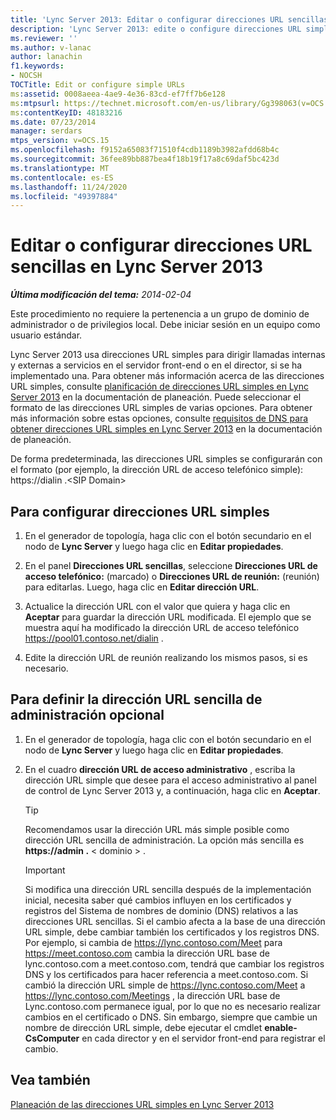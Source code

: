 ```yaml
---
title: 'Lync Server 2013: Editar o configurar direcciones URL sencillas'
description: 'Lync Server 2013: edite o configure direcciones URL simples.'
ms.reviewer: ''
ms.author: v-lanac
author: lanachin
f1.keywords:
- NOCSH
TOCTitle: Edit or configure simple URLs
ms:assetid: 0008aeea-4ae9-4e36-83cd-ef7ff7b6e128
ms:mtpsurl: https://technet.microsoft.com/en-us/library/Gg398063(v=OCS.15)
ms:contentKeyID: 48183216
ms.date: 07/23/2014
manager: serdars
mtps_version: v=OCS.15
ms.openlocfilehash: f9152a65083f71510f4cdb1189b3982afdd68b4c
ms.sourcegitcommit: 36fee89bb887bea4f18b19f17a8c69daf5bc423d
ms.translationtype: MT
ms.contentlocale: es-ES
ms.lasthandoff: 11/24/2020
ms.locfileid: "49397884"
---
```

# <a name="edit-or-configure-simple-urls-in-lync-server-2013"></a>Editar o configurar direcciones URL sencillas en Lync Server 2013

<div data-xmlns="http://www.w3.org/1999/xhtml">

<div class="topic" data-xmlns="http://www.w3.org/1999/xhtml" data-msxsl="urn:schemas-microsoft-com:xslt" data-cs="https://msdn.microsoft.com/">

<div data-asp="https://msdn2.microsoft.com/asp">



</div>

<div id="mainSection">

<div id="mainBody">

<span> </span>

_**Última modificación del tema:** 2014-02-04_

Este procedimiento no requiere la pertenencia a un grupo de dominio de administrador o de privilegios local. Debe iniciar sesión en un equipo como usuario estándar.

Lync Server 2013 usa direcciones URL simples para dirigir llamadas internas y externas a servicios en el servidor front-end o en el director, si se ha implementado una. Para obtener más información acerca de las direcciones URL simples, consulte [planificación de direcciones URL simples en Lync Server 2013](lync-server-2013-planning-for-simple-urls.md) en la documentación de planeación. Puede seleccionar el formato de las direcciones URL simples de varias opciones. Para obtener más información sobre estas opciones, consulte [requisitos de DNS para obtener direcciones URL simples en Lync Server 2013](lync-server-2013-dns-requirements-for-simple-urls.md) en la documentación de planeación.

De forma predeterminada, las direcciones URL simples se configurarán con el formato (por ejemplo, la dirección URL de acceso telefónico simple): https://dialin .\<SIP Domain\>

<div>

## <a name="to-configure-simple-urls"></a>Para configurar direcciones URL simples

1.  En el generador de topología, haga clic con el botón secundario en el nodo de **Lync Server** y luego haga clic en **Editar propiedades**.

2.  En el panel **Direcciones URL sencillas**, seleccione **Direcciones URL de acceso telefónico:** (marcado) o **Direcciones URL de reunión:** (reunión) para editarlas. Luego, haga clic en **Editar dirección URL**.

3.  Actualice la dirección URL con el valor que quiera y haga clic en **Aceptar** para guardar la dirección URL modificada. El ejemplo que se muestra aquí ha modificado la dirección URL de acceso telefónico https://pool01.contoso.net/dialin .

4.  Edite la dirección URL de reunión realizando los mismos pasos, si es necesario.

</div>

<div>

## <a name="to-define-the-optional-admin-simple-url"></a>Para definir la dirección URL sencilla de administración opcional

1.  En el generador de topología, haga clic con el botón secundario en el nodo de **Lync Server** y luego haga clic en **Editar propiedades**.

2.  En el cuadro **dirección URL de acceso administrativo** , escriba la dirección URL simple que desee para el acceso administrativo al panel de control de Lync Server 2013 y, a continuación, haga clic en **Aceptar**.
    
    <div>
    

    > [!TIP]  
    > Recomendamos usar la dirección URL más simple posible como dirección URL sencilla de administración. La opción más sencilla es <STRONG> https://admin .</STRONG> &lt; dominio &gt; .

    
    </div>
    
    <div>
    

    > [!IMPORTANT]  
    > Si modifica una dirección URL sencilla después de la implementación inicial, necesita saber qué cambios influyen en los certificados y registros del Sistema de nombres de dominio (DNS) relativos a las direcciones URL sencillas. Si el cambio afecta a la base de una dirección URL simple, debe cambiar también los certificados y los registros DNS. Por ejemplo, si cambia de https://lync.contoso.com/Meet para https://meet.contoso.com cambia la dirección URL base de lync.contoso.com a meet.contoso.com, tendrá que cambiar los registros DNS y los certificados para hacer referencia a meet.contoso.com. Si cambió la dirección URL simple de https://lync.contoso.com/Meet a https://lync.contoso.com/Meetings , la dirección URL base de Lync.contoso.com permanece igual, por lo que no es necesario realizar cambios en el certificado o DNS. Sin embargo, siempre que cambie un nombre de dirección URL simple, debe ejecutar el cmdlet <STRONG>enable-CsComputer</STRONG> en cada director y en el servidor front-end para registrar el cambio.

    
    </div>

</div>

<div>

## <a name="see-also"></a>Vea también


[Planeación de las direcciones URL simples en Lync Server 2013](lync-server-2013-planning-for-simple-urls.md)  
  

</div>

</div>

<span> </span>

</div>

</div>

</div>

